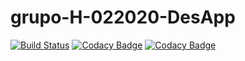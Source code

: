 # grupo-H-022020-DesApp


[![Build Status](https://travis-ci.org/dessap-grupoH/crowfundingProject.svg?branch=master)](https://travis-ci.org/dessap-grupoH/crowfundingProject)
[![Codacy Badge](https://api.codacy.com/project/badge/Grade/e311599b2c5b40fab0a4d687c36a7952)](https://app.codacy.com/manual/rodrigoGarciaUnq/grupo-H-022020-DesApp?utm_source=github.com&utm_medium=referral&utm_content=rodrigoGarciaUnq/grupo-H-022020-DesApp&utm_campaign=Badge_Grade_Settings) 
[![Codacy Badge](https://app.codacy.com/project/badge/Coverage/12b32bbb759749598d5dc501d3dd6301)](https://www.codacy.com/gh/dessap-grupoH/crowfundingProject?utm_source=github.com&utm_medium=referral&utm_content=dessap-grupoH/crowfundingProject&utm_campaign=Badge_Coverage)
